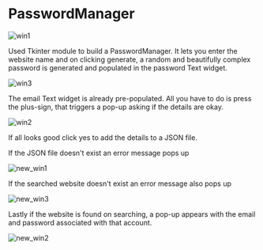 # PasswordManager

![win1](https://user-images.githubusercontent.com/63019595/138359176-5be290e8-104b-4ca7-85c2-d41672d2da76.png)

Used Tkinter module to build a PasswordManager.
It lets you enter the website name and on clicking generate, a random and beautifully complex password is generated and populated in
the password Text widget.

![win3](https://user-images.githubusercontent.com/63019595/138359434-e1de371e-931a-4233-9315-c990a84ef207.png)

The email Text widget is already pre-populated.
All you have to do is press the plus-sign, that triggers a pop-up asking if the details are okay.

![win2](https://user-images.githubusercontent.com/63019595/138359274-79aabc48-e8ae-4acc-af8d-6de21743ae99.png)

If all looks good click yes to add the details to a JSON file.

If the JSON file doesn't exist an error message pops up

![new_win1](https://user-images.githubusercontent.com/63019595/138540619-d12bc11e-2d4c-4ebf-a4b2-5bc9f0816977.png)

If the searched website doesn't exist an error message also pops up

![new_win3](https://user-images.githubusercontent.com/63019595/138540651-e54a9ae2-48d4-4ba7-9c40-2276f8e30245.png)

Lastly if the website is found on searching, a pop-up appears with the email and password associated with that account.

![new_win2](https://user-images.githubusercontent.com/63019595/138540738-15ecc07c-d196-427d-9cab-03c25ed3792d.png)

